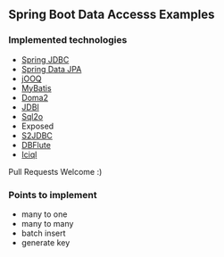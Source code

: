 ## Spring Boot Data Accesss Examples

### Implemented technologies

* [Spring JDBC](demo-spring-jdbc)
* [Spring Data JPA](demo-spring-data-jpa)
* [jOOQ](demo-jooq)
* [MyBatis](demo-mybatis)
* [Doma2](demo-doma2)
* [JDBI](demo-jdbi)
* [Sql2o](demo-sql2o)
* Exposed
* [S2JDBC](demo-s2jdbc)
* [DBFlute](demo-dbflute)
* [Iciql](demo-iciql)

Pull Requests Welcome :)

### Points to implement

* many to one
* many to many
* batch insert
* generate key
